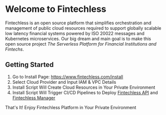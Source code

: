 # Welcome to Fintechless

Fintechless is an open source platform that simplifies orchestration and
management of public cloud resources required to support globally scalable
low latency financial systems powered by ISO 20022 messages and Kubernetes
microservices. Our big dream and main goal is to make this open source project
_The Serverless Platform for Financial Institutions and Fintechs_.

## Getting Started

1. Go to Install Page: https://www.fintechless.com/install
2. Select Cloud Provider and Input IAM & VPC Details
3. Install Script Will Create Cloud Resources in Your Private Environment
4. Install Script Will Trigger CI/CD Pipelines to Deploy
[Fintechless API](https://github.com/fintechless/ftl-api) and
[Fintechless Manager](https://github.com/fintechless/ftl-mgr)

That's It! Enjoy Fintechless Platform in Your Private Environment
